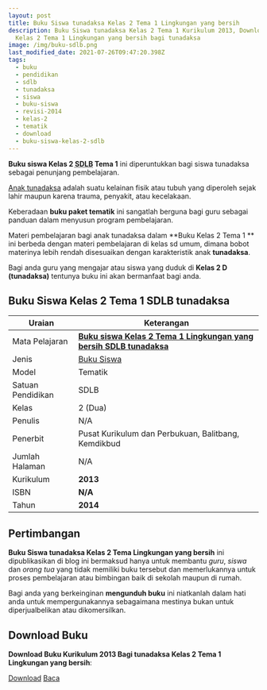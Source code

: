 ```yaml
---
layout: post
title: Buku Siswa tunadaksa Kelas 2 Tema 1 Lingkungan yang bersih
description: Buku Siswa tunadaksa Kelas 2 Tema 1 Kurikulum 2013, Download buku
  Kelas 2 Tema 1 Lingkungan yang bersih bagi tunadaksa
image: /img/buku-sdlb.png
last_modified_date: 2021-07-26T09:47:20.398Z
tags:
  - buku
  - pendidikan
  - sdlb
  - tunadaksa
  - siswa
  - buku-siswa
  - revisi-2014
  - kelas-2
  - tematik
  - download
  - buku-siswa-kelas-2-sdlb
---
```



**Buku siswa Kelas 2 <abbr title="Sekolah Dasar Luar Biasa">SDLB</abbr> Tema 1** ini diperuntukkan bagi siswa tunadaksa sebagai penunjang pembelajaran.

[Anak tunadaksa](/teori/pengertian-tunadaksa-menurut-ahli) adalah suatu kelainan fisik atau tubuh yang diperoleh sejak lahir maupun karena trauma, penyakit, atau kecelakaan.

Keberadaan **buku paket tematik** ini sangatlah berguna bagi guru sebagai panduan dalam menyusun program pembelajaran.

Materi pembelajaran bagi anak tunadaksa dalam **Buku Kelas 2 Tema 1 ** ini berbeda dengan materi pembelajaran di kelas sd umum, dimana bobot materinya lebih rendah disesuaikan dengan karakteristik anak **tunadaksa**.

Bagi anda guru yang mengajar atau siswa yang duduk di **Kelas 2 D (tunadaksa)** tentunya buku ini akan bermanfaat bagi anda.

## Buku Siswa Kelas 2 Tema 1 SDLB tunadaksa  

|Uraian|Keterangan|
| --- | --- |
|Mata Pelajaran|<a href="/bse/buku-siswa-tunadaksa-kelas-2-tema-1-lingkungan-bersih" title="Buku siswa Kelas 2 Tema 1 Lingkungan yang bersih SDLB tunadaksa"><strong>Buku siswa Kelas 2 Tema 1 Lingkungan yang bersih SDLB tunadaksa</strong></a>|
|Jenis|<a href="/bse" title="Buku Siswa" target="_blank">Buku Siswa</a>|
|Model|Tematik|
|Satuan Pendidikan|SDLB|
|Kelas|2 (Dua)|
|Penulis|N/A|
|Penerbit|Pusat Kurikulum dan Perbukuan, Balitbang, Kemdikbud|
|Jumlah Halaman|N/A|
|Kurikulum|<strong>2013</strong>|
|ISBN|<strong>N/A</strong>|
|Tahun|<strong>2014</strong>|

## Pertimbangan
**Buku Siswa tunadaksa Kelas 2 Tema Lingkungan yang bersih** ini dipublikasikan di blog ini bermaksud hanya untuk membantu _guru_, _siswa_ dan _orang tua_ yang tidak memiliki buku tersebut dan memerlukannya untuk proses pembelajaran atau bimbingan baik di sekolah maupun di rumah.

Bagi anda yang berkeinginan <b>mengunduh buku</b> ini niatkanlah dalam hati anda untuk mempergunakannya sebagaimana mestinya bukan untuk diperjualbelikan atau dikomersilkan.
  
## Download Buku
**Download Buku Kurikulum 2013 Bagi tunadaksa Kelas 2 Tema 1 Lingkungan yang bersih**:
<p class="center"><a class="button download" href="https://docs.google.com/uc?export=download&id=1lCjE87dv31hNLTDfd6Kki5iVEjfTZfGz" rel="nofollow" target="_blank" title="Download Buku Siswa tunadaksa Kelas 2 Tema Lingkungan yang bersih">Download</a>
<a class="button demo open-dialog" href="https://drive.google.com/file/d/1lCjE87dv31hNLTDfd6Kki5iVEjfTZfGz/preview" rel="nofollow" target="_blank" title="Download">Baca</a></p>

